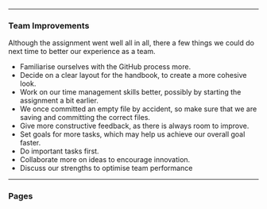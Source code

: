 
---

### Team Improvements

Although the assignment went well all in all, there a few things we could do next time to better our experience as a team.

- Familiarise ourselves with the GitHub process more.
- Decide on a clear layout for the handbook, to create a more cohesive look.
- Work on our time management skills better, possibly by starting the assignment a bit earlier.
- We once committed an empty file by accident, so make sure that we are saving and committing the correct files.
- Give more constructive feedback, as there is always room to improve.
- Set goals for more tasks, which may help us achieve our overall goal faster.
- Do important tasks first.
- Collaborate more on ideas to encourage innovation.
- Discuss our strengths to optimise team performance

---

### Pages